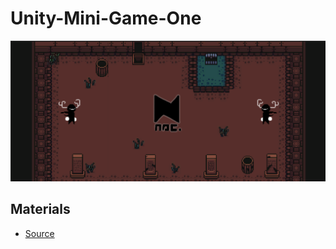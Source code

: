 # Unity-Mini-Game-One

![Alt text](https://github.com/AaronXue0/Unity-Mini-Game-One/blob/master/Screen%20Shot%202020-05-21%20at%209.53.45%20PM.png?raw=true "Title")

## Materials
- [Source](https://itch.io/game-assets/free/tag-pixel-art)
